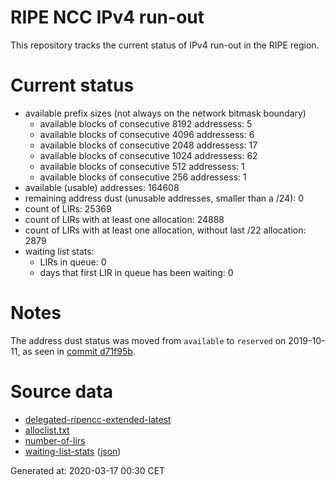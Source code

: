 # RIPE NCC IPv4 run-out
This repository tracks the current status of IPv4 run-out in the RIPE region.

# Current status
- available prefix sizes (not always on the network bitmask boundary)
  - available blocks of consecutive 8192 addressess: 5
  - available blocks of consecutive 4096 addressess: 6
  - available blocks of consecutive 2048 addressess: 17
  - available blocks of consecutive 1024 addressess: 62
  - available blocks of consecutive 512 addressess: 1
  - available blocks of consecutive 256 addressess: 1
- available (usable) addresses: 164608
- remaining address dust (unusable addresses, smaller than a /24): 0
- count of LIRs: 25369
- count of LIRs with at least one allocation: 24888
- count of LIRs with at least one allocation, without last /22 allocation: 2879
- waiting list stats:
  - LIRs in queue: 0
  - days that first LIR in queue has been waiting: 0

# Notes
The address dust status was moved from `available` to `reserved` on 2019-10-11, as seen in [commit d71f95b](https://github.com/zajdee/ripe-ncc-ipv4-runout/commit/d71f95b1f7c9f639556e395e4ad0f41e54834954).

# Source data
- [delegated-ripencc-extended-latest](https://ftp.ripe.net/pub/stats/ripencc/delegated-ripencc-extended-latest)
- [alloclist.txt](https://ftp.ripe.net/pub/stats/ripencc/membership/alloclist.txt)
- [number-of-lirs](https://labs.ripe.net/statistics/number-of-lirs)
- [waiting-list-stats](https://www.ripe.net/manage-ips-and-asns/ipv4/ipv4-waiting-list) ([json](https://www-static.ripe.net/dynamic/ipv4-waiting-list/stats.json))

Generated at: 2020-03-17 00:30 CET
